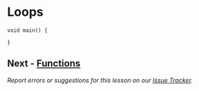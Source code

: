 # Loops



```run-dartpad
void main() {

}
```



## Next - [Functions](05-Functions.md)

*Report errors or suggestions for this lesson on our [Issue Tracker](https://github.com/reskillamericans/first-time-dart/issues/new?title=conditionals).*

<script type="text/javascript" src="../scripts/helper.js" defer></script>
